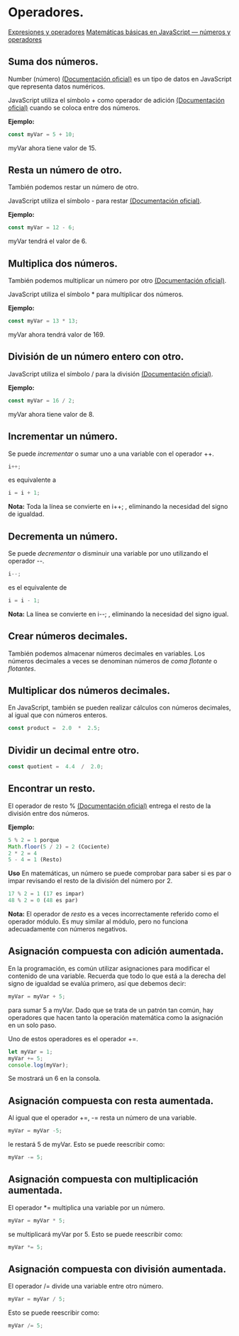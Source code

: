 ﻿# Operadores.


[Expresiones y operadores](https://developer.mozilla.org/es/docs/Web/JavaScript/Guide/Expressions_and_Operators)
[Matemáticas básicas en JavaScript — números y operadores](https://developer.mozilla.org/es/docs/Learn/JavaScript/First_steps/Math)


## Suma dos números.


Number (número) [(Documentación oficial)](https://developer.mozilla.org/es/docs/Web/JavaScript/Reference/Global_Objects/Number) es un tipo de datos en JavaScript que representa datos numéricos.

JavaScript utiliza el símbolo + como operador de adición [(Documentación oficial)](https://developer.mozilla.org/es/docs/Web/JavaScript/Reference/Operators/Addition) cuando se coloca entre dos números.

**Ejemplo:**

```js
const myVar = 5 + 10;
```

myVar ahora tiene valor de 15.


## Resta un número de otro.


También podemos restar un número de otro.

JavaScript utiliza el símbolo - para restar [(Documentación oficial)](https://developer.mozilla.org/en-US/docs/Web/JavaScript/Reference/Operators/Subtraction).

__Ejemplo:__

```js
const myVar = 12 - 6;
```

myVar tendrá el valor de 6.


## Multiplica dos números.


También podemos multiplicar un número por otro [(Documentación oficial)](https://developer.mozilla.org/en-US/docs/Web/JavaScript/Reference/Operators/Multiplication).

JavaScript utiliza el símbolo * para multiplicar dos números.

**Ejemplo:**

```js
const myVar = 13 * 13;
```

myVar ahora tendrá valor de 169.


## División de un número entero con otro.


JavaScript utiliza el símbolo / para la división [(Documentación oficial)](https://developer.mozilla.org/es/docs/Web/JavaScript/Reference/Operators/Division).

__Ejemplo:__

```js
const myVar = 16 / 2;
```

myVar ahora tiene valor de 8.


## Incrementar un número.


Se puede *incrementar* o sumar uno a una variable con el operador ++.

```js
i++;
```

es equivalente a

```js
i = i + 1;
```

__Nota:__ Toda la línea se convierte en i++; , eliminando la necesidad del signo de igualdad.


## Decrementa un número.


Se puede *decrementar* o disminuir una variable por uno utilizando el operador --.

```js
i--;
```

es el equivalente de

```js
i = i - 1;
```

__Nota:__ La línea se convierte en i--; , eliminando la necesidad del signo igual.


## Crear números decimales.


También podemos almacenar números decimales en variables. Los números decimales a veces se denominan números de *coma flotante* o _flotantes_.


## Multiplicar dos números decimales.


En JavaScript, también se pueden realizar cálculos con números decimales, al igual que con números enteros.

```js
const product =  2.0  *  2.5;
```


## Dividir un decimal entre otro.


```js
const quotient =  4.4  /  2.0;
```


## Encontrar un resto.


El operador de resto % [(Documentación oficial)](https://developer.mozilla.org/es/docs/Web/JavaScript/Reference/Operators/Remainder) entrega el resto de la división entre dos números.

**Ejemplo:**

```js
5 % 2 = 1 porque
Math.floor(5 / 2) = 2 (Cociente)
2 * 2 = 4
5 - 4 = 1 (Resto)
```

__Uso__
En matemáticas, un número se puede comprobar para saber si es par o impar revisando el resto de la división del número por 2.

```js
17 % 2 = 1 (17 es impar)
48 % 2 = 0 (48 es par)
```

**Nota:** El operador de _resto_ es a veces incorrectamente referido como el operador módulo. Es muy similar al módulo, pero no funciona adecuadamente con números negativos.


## Asignación compuesta con adición aumentada.


En la programación, es común utilizar asignaciones para modificar el contenido de una variable. Recuerda que todo lo que está a la derecha del signo de igualdad se evalúa primero, así que debemos decir:

```js
myVar = myVar + 5;
```

para sumar 5 a myVar. Dado que se trata de un patrón tan común, hay operadores que hacen tanto la operación matemática como la asignación en un solo paso.

Uno de estos operadores es el operador +=.

```js
let myVar = 1;
myVar += 5;
console.log(myVar);
```

Se mostrará un 6 en la consola.


## Asignación compuesta con resta aumentada.


Al igual que el operador +=, -= resta un número de una variable.

```js
myVar = myVar -5;
```

le restará 5 de myVar. Esto se puede reescribir como:

```js
myVar -= 5;
```


## Asignación compuesta con multiplicación aumentada.


El operador *= multiplica una variable por un número.

```js
myVar = myVar * 5;
```

se multiplicará myVar por 5. Esto se puede reescribir como:

```js
myVar *= 5;
```


## Asignación compuesta con división aumentada.


El operador /= divide una variable entre otro número.

```js
myVar = myVar / 5;
```

Esto se puede reescribir como:

```js
myVar /= 5;
```


